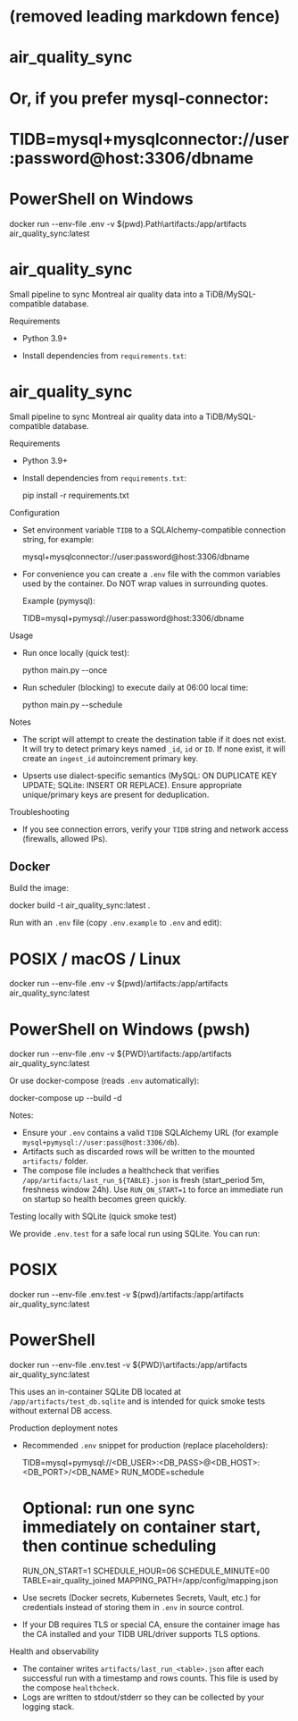 # (removed leading markdown fence)
# air_quality_sync

  
  # Or, if you prefer mysql-connector:
  # TIDB=mysql+mysqlconnector://user:password@host:3306/dbname
  
  # PowerShell on Windows
  docker run --env-file .env -v $(pwd).Path\artifacts:/app/artifacts air_quality_sync:latest
# air_quality_sync

Small pipeline to sync Montreal air quality data into a TiDB/MySQL-compatible database.

Requirements

- Python 3.9+

- Install dependencies from `requirements.txt`:
# air_quality_sync

Small pipeline to sync Montreal air quality data into a TiDB/MySQL-compatible database.

Requirements

- Python 3.9+

- Install dependencies from `requirements.txt`:

  pip install -r requirements.txt

Configuration

- Set environment variable `TIDB` to a SQLAlchemy-compatible connection string, for example:

  mysql+mysqlconnector://user:password@host:3306/dbname

- For convenience you can create a `.env` file with the common variables used by the container. Do NOT wrap values in surrounding quotes.

  Example (pymysql):

  TIDB=mysql+pymysql://user:password@host:3306/dbname

Usage

- Run once locally (quick test):

  python main.py --once

- Run scheduler (blocking) to execute daily at 06:00 local time:

  python main.py --schedule

Notes

- The script will attempt to create the destination table if it does not exist. It will try to detect primary keys named `_id`, `id` or `ID`. If none exist, it will create an `ingest_id` autoincrement primary key.

- Upserts use dialect-specific semantics (MySQL: ON DUPLICATE KEY UPDATE; SQLite: INSERT OR REPLACE). Ensure appropriate unique/primary keys are present for deduplication.

Troubleshooting

- If you see connection errors, verify your `TIDB` string and network access (firewalls, allowed IPs).

## Docker

Build the image:

  docker build -t air_quality_sync:latest .

Run with an `.env` file (copy `.env.example` to `.env` and edit):

  # POSIX / macOS / Linux
  docker run --env-file .env -v $(pwd)/artifacts:/app/artifacts air_quality_sync:latest

  # PowerShell on Windows (pwsh)
  docker run --env-file .env -v ${PWD}\artifacts:/app/artifacts air_quality_sync:latest

Or use docker-compose (reads `.env` automatically):

  docker-compose up --build -d

Notes:

- Ensure your `.env` contains a valid `TIDB` SQLAlchemy URL (for example `mysql+pymysql://user:pass@host:3306/db`).
- Artifacts such as discarded rows will be written to the mounted `artifacts/` folder.
- The compose file includes a healthcheck that verifies `/app/artifacts/last_run_${TABLE}.json` is fresh (start_period 5m, freshness window 24h). Use `RUN_ON_START=1` to force an immediate run on startup so health becomes green quickly.

Testing locally with SQLite (quick smoke test)

We provide `.env.test` for a safe local run using SQLite. You can run:

  # POSIX
  docker run --env-file .env.test -v $(pwd)/artifacts:/app/artifacts air_quality_sync:latest

  # PowerShell
  docker run --env-file .env.test -v ${PWD}\artifacts:/app/artifacts air_quality_sync:latest

This uses an in-container SQLite DB located at `/app/artifacts/test_db.sqlite` and is intended for quick smoke tests without external DB access.

Production deployment notes

- Recommended `.env` snippet for production (replace placeholders):

  TIDB=mysql+pymysql://<DB_USER>:<DB_PASS>@<DB_HOST>:<DB_PORT>/<DB_NAME>
  RUN_MODE=schedule
  # Optional: run one sync immediately on container start, then continue scheduling
  RUN_ON_START=1
  SCHEDULE_HOUR=06
  SCHEDULE_MINUTE=00
  TABLE=air_quality_joined
  MAPPING_PATH=/app/config/mapping.json

- Use secrets (Docker secrets, Kubernetes Secrets, Vault, etc.) for credentials instead of storing them in `.env` in source control.
- If your DB requires TLS or special CA, ensure the container image has the CA installed and your TIDB URL/driver supports TLS options.

Health and observability

- The container writes `artifacts/last_run_<table>.json` after each successful run with a timestamp and rows counts. This file is used by the compose `healthcheck`.
- Logs are written to stdout/stderr so they can be collected by your logging stack.

